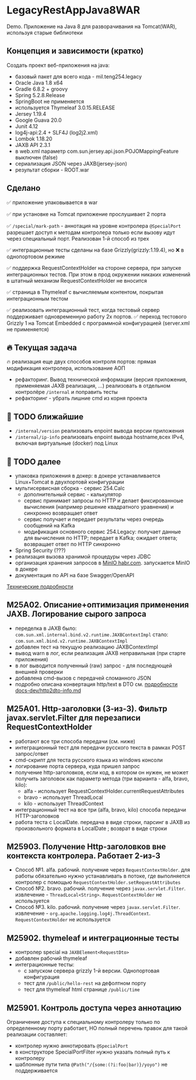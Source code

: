 # LegacyRestAppJava8WAR

Demo. Приложение на Java 8 для разворачивания на Tomcat(WAR), используя старые библиотеки

## Концепция и зависимости (кратко)<a name="short"></a>

Создать проект веб-приложения на java:

- базовый пакет для всего кода - mil.teng254.legacy
- Oracle Java 1.8 x64
- Gradle 6.8.2 + groovy
- Spring 5.2.8.Release
- SpringBoot не применяется
- используется Thymeleaf 3.0.15.RELEASE
- Jersey 1.19.4
- Google Guava 20.0
- Junit 4.12
- log4j-api:2.4 + SLF4J (log2j2.xml)
- Lombok 1.18.20
- JAXB API 2.3.1
- в web.xml параметр com.sun.jersey.api.json.POJOMappingFeature выключен (false)
- сериализация JSON через JAXB(jersey-json)
- результат сборки - ROOT.war

## Сделано<a name="done"></a>

✅ приложение упаковывается в war

✅ при установке на Tomcat приложение прослушивает 2 порта

✅ `/special/mark-path` - аннотация на уровне контролера `@SpecialPort`
разрешает доступ к методам контролера только если вызову идут
через специальный порт. Реализован 1-й способ из трех

✅ интеграционные тесты сделаны на базе Grizzly(grizzly:1.19.4), но ❌
в однопортовом режиме

✅ поддержка RequestContextHolder на стороне сервера, при запуске интеграционных тестов.
При этом в прод окружении никаких изменений в штатный механизм
RequestContextHolder не вносится

✅ страница в Thymeleaf c вычисляемым контентом, покрытая интеграционным тестом

✅ реализовать интеграционный тест, когда тестовый сервер поддерживает
  одновременную работу 2х портов.
✅ переход тестового Grizzly 1 на Tomcat Embedded с программной конфигурацией
  (server.xml не применяется)

## 🔥 Текущая задача<a name="todo-current"></a>

🔥 реализация еще двух способов контроля портов: прямая модификация контролера,
  использование АОП
- рефакторинг. Вывод технической информации (версия приложения,
  применяемая JAXB реализация, ...)
  реализовать в отдельном контролёре `/internal` и поправить тесты
- рефакторинг - убрать лишние cmd из корня проекта

## 🎯 TODO ближайшие <a name="todo-near"></a>


- `/internal/version` реализовать enpoint вывода версии приложения
- `/internal/ip-info` реализовать enpoint вывода hostname,всех IPv4,
включая виртуальные (docker) под Linux


## 🧾 TODO далее <a name="todo-far"></a>

- упаковка приложения в докер: в докере устанавливается Linux+Tomcat
в двухпортовй конфигурации
- мультисервисная сборка - сервис 254.Calc
  - дополнительный сервис - калькулятор
  - сервис принимает запросы по HTTP и делает фиксированноые вычисления
    (например решение квадратного уравнения) и синхронно возвращает ответ
  - сервис получает и передает результаты через очередь сообщений на Kafka
  - модификация основного сервис 254.Legacy: получает данные для вычисления по HTTP;
передает в Kafka; ожидает ответа; возвращает ответ по HTTP синхронно
- Spring Security (???)
- реализация вызова хранимой процедуры через JDBC
- организация хранения запросов в [MinIO habr.com](https://habr.com/ru/companies/veeam/articles/517392/).
запускается MinIO в докере
- документация по API на базе Swagger/OpenAPI

[Технические подробности](docs-dev/tech-notes.md)

## M25A02. Описание+оптимизация применения JAXB. Логирование сырого запроса

- переделка в JAXB
  было: `com.sun.xml.internal.bind.v2.runtime.JAXBContextImpl`
  стало: `com.sun.xml.bind.v2.runtime.JAXBContextImpl`
- добавлен тест на текущую реализацию JAXBContextImpl
- вывод warn в лог, если реализация JAXB неправильная (при старте приложения)
- в лог выводится полученный (raw) запрос - для последующей внешней проверки
- добавлена cmd-вызов с передачей сломанного JSON
- подробно описана конвертация http/text в DTO см. [подробности docs-dev/http2dto-info.md](docs-dev/http2dto-info.md)

## M25A01. Http-заголовки (3-из-3). Фильтр javax.servlet.Filter для перезаписи RequestContextHolder

- работают все три способа передачи (см. ниже)
- интеграционный тест для передачи русского текста в рамках POST запрос/ответ
- cmd-скрипт для теста русского языка из windows консоли
- логирование порта сервера, куда пришел запрос
- получение http-заголовков, если код, в котором он нужен,
  не может получить заголовок как параметр метода (три варианта - alfa, bravo, kilo):
  - alfa - использует RequestContextHolder.currentRequestAttributes
  - bravo - использует ThreadLocal
  - kilo - использует ThreadContext
- интеграционный тест на все три (alfa, bravo, kilo) способа передачи HTTP-заголовков
- работа теста с LocalDate. передача в виде строки, парсинг в JAXB из произвольного
 формата в LocalDate ; возврат в виде строки

## M25903. Получение Http-заголовков вне контекста контролера. Работает 2-из-3

- Способ №1. alfa. рабочий. получение через ```RequestContextHolder```. для работы
 обязательно нужно устанавливать в потоке, где выполняется контролер с помощью
 ```RequestContextHolder.setRequestAttributes```
- Способ №2. bravo. рабочий. получение через ```javax.servlet.Filter```.
 извлечение - ```ThreadLocal<String>```.
 ```RequestContextHolder``` не используется
- Способ №3. kilo. рабочий. получение через ```javax.servlet.Filter```.
 извлечение - ```org.apache.logging.log4j.ThreadContext```.
```RequestContextHolder``` не используется

## M25902. thymeleaf и интеграционные тесты

- контролер special на ```JAXBElement<RequestDto>```
- добавлен рабочий thymeleaf
- интеграционные тесты:
  - с запуском сервера grizzly 1-й версии. Однопортовая конфигурация
  - тест для ```/public/hello-rest``` на дефолтном порту
  - тест для thymeleaf html странице ```/public/time```

## M25901. Контроль доступа через аннотацию

Ограничение доступа к специальному контролеру только
по определенному порту работает, НО полный перечень правок для
такой реализации составляет:

- контролер нужно аннотировать ```@SpecialPort```
- в конструкторе SpecialPortFilter нужно указать полный путь к контролеру
- шаблонные пути типа ```@Path("/{some:(?i:foo|bar)}/yoyo")``` не поддерживается
